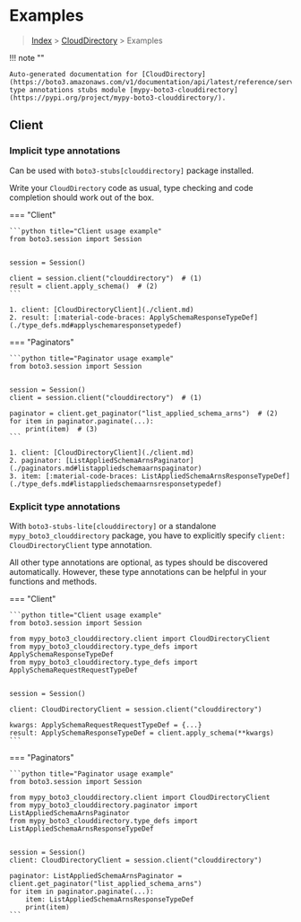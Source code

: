 # Examples

> [Index](../README.md) > [CloudDirectory](./README.md) > Examples

!!! note ""

    Auto-generated documentation for [CloudDirectory](https://boto3.amazonaws.com/v1/documentation/api/latest/reference/services/clouddirectory.html#CloudDirectory)
    type annotations stubs module [mypy-boto3-clouddirectory](https://pypi.org/project/mypy-boto3-clouddirectory/).

## Client

### Implicit type annotations

Can be used with `boto3-stubs[clouddirectory]` package installed.

Write your `CloudDirectory` code as usual,
type checking and code completion should work out of the box.


=== "Client"

    ```python title="Client usage example"
    from boto3.session import Session


    session = Session()

    client = session.client("clouddirectory")  # (1)
    result = client.apply_schema()  # (2)
    ```

    1. client: [CloudDirectoryClient](./client.md)
    2. result: [:material-code-braces: ApplySchemaResponseTypeDef](./type_defs.md#applyschemaresponsetypedef) 



=== "Paginators"

    ```python title="Paginator usage example"
    from boto3.session import Session


    session = Session()
    client = session.client("clouddirectory")  # (1)

    paginator = client.get_paginator("list_applied_schema_arns")  # (2)
    for item in paginator.paginate(...):
        print(item)  # (3)
    ```

    1. client: [CloudDirectoryClient](./client.md)
    2. paginator: [ListAppliedSchemaArnsPaginator](./paginators.md#listappliedschemaarnspaginator)
    3. item: [:material-code-braces: ListAppliedSchemaArnsResponseTypeDef](./type_defs.md#listappliedschemaarnsresponsetypedef) 




### Explicit type annotations

With `boto3-stubs-lite[clouddirectory]`
or a standalone `mypy_boto3_clouddirectory` package, you have to explicitly specify `client: CloudDirectoryClient` type annotation.

All other type annotations are optional, as types should be discovered automatically.
However, these type annotations can be helpful in your functions and methods.


=== "Client"

    ```python title="Client usage example"
    from boto3.session import Session

    from mypy_boto3_clouddirectory.client import CloudDirectoryClient
    from mypy_boto3_clouddirectory.type_defs import ApplySchemaResponseTypeDef
    from mypy_boto3_clouddirectory.type_defs import ApplySchemaRequestRequestTypeDef


    session = Session()

    client: CloudDirectoryClient = session.client("clouddirectory")

    kwargs: ApplySchemaRequestRequestTypeDef = {...}
    result: ApplySchemaResponseTypeDef = client.apply_schema(**kwargs)
    ```



=== "Paginators"

    ```python title="Paginator usage example"
    from boto3.session import Session

    from mypy_boto3_clouddirectory.client import CloudDirectoryClient
    from mypy_boto3_clouddirectory.paginator import ListAppliedSchemaArnsPaginator
    from mypy_boto3_clouddirectory.type_defs import ListAppliedSchemaArnsResponseTypeDef


    session = Session()
    client: CloudDirectoryClient = session.client("clouddirectory")

    paginator: ListAppliedSchemaArnsPaginator = client.get_paginator("list_applied_schema_arns")
    for item in paginator.paginate(...):
        item: ListAppliedSchemaArnsResponseTypeDef
        print(item)
    ```




